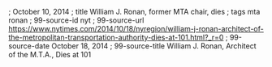 ; October 10, 2014
; title William J. Ronan, former MTA chair, dies
; tags mta ronan
; 99-source-id nyt
; 99-source-url https://www.nytimes.com/2014/10/18/nyregion/william-j-ronan-architect-of-the-metropolitan-transportation-authority-dies-at-101.html?_r=0
; 99-source-date October 18, 2014
; 99-source-title William J. Ronan, Architect of the M.T.A., Dies at 101
